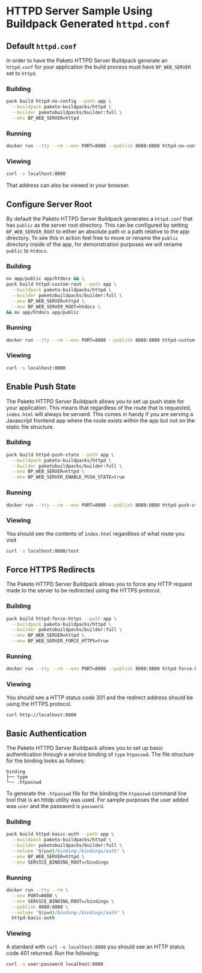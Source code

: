 # HTTPD Server Sample Using Buildpack Generated `httpd.conf`

## Default `httpd.conf`

In order to have the Paketo HTTPD Server Buildpack generate an `httpd.conf` for
your application the build process must have `BP_WEB_SERVER` set to `httpd`.

### Building

```bash
pack build httpd-no-config --path app \
  --buildpack paketo-buildpacks/httpd \
  --builder paketobuildpacks/builder:full \
  --env BP_WEB_SERVER=httpd
```

### Running

```bash
docker run --tty --rm --env PORT=8080 --publish 8080:8080 httpd-no-config
```

### Viewing

```bash
curl -s localhost:8080
```

That address can also be viewed in your browser.

## Configure Server Root

By default the Paketo HTTPD Server Buildpack generates a `httpd.conf` that has
`public` as the server root directory. This can be configured by setting
`BP_WEB_SERVER_ROOT` to either an absolute path or a path relative to the app
directory. To see this in action feel free to move or rename the `public`
directory inside of the app, for demonstration purposes we will rename `public`
to `htdocs`.

### Building

```bash
mv app/public app/htdocs && \
pack build httpd-custom-root --path app \
  --buildpack paketo-buildpacks/httpd \
  --builder paketobuildpacks/builder:full \
  --env BP_WEB_SERVER=httpd \
  --env BP_WEB_SERVER_ROOT=htdocs \
&& mv app/htdocs app/public
```

### Running

```bash
docker run --tty --rm --env PORT=8080 --publish 8080:8080 httpd-custom-root
```

### Viewing

```bash
curl -s localhost:8080
```

## Enable Push State

The Paketo HTTPD Server Buildpack allows you to set up push state for your
application. This means that regardless of the route that is requested,
`index.html` will always be serverd. This comes in handy if you are serving a
Javascript frontend app where the route exists within the app but not on the
static file structure.

### Building

```bash
pack build httpd-push-state --path app \
  --buildpack paketo-buildpacks/httpd \
  --builder paketobuildpacks/builder:full \
  --env BP_WEB_SERVER=httpd \
  --env BP_WEB_SERVER_ENABLE_PUSH_STATE=true
```

### Running

```bash
docker run --tty --rm --env PORT=8080 --publish 8080:8080 httpd-push-state
```

### Viewing

You should see the contents of `index.html` regardless of what route you visit

```bash
curl -s localhost:8080/test
```

## Force HTTPS Redirects

The Paketo HTTPD Server Buildpack allows you to force any HTTP request made to
the server to be redirected using the HTTPS protocol.

### Building

```bash
pack build httpd-force-https --path app \
  --buildpack paketo-buildpacks/httpd \
  --builder paketobuildpacks/builder:full \
  --env BP_WEB_SERVER=httpd \
  --env BP_WEB_SERVER_FORCE_HTTPS=true
```

### Running

```bash
docker run --tty --rm --env PORT=8080 --publish 8080:8080 httpd-force-https
```

### Viewing

You should see a HTTP status code 301 and the redirect address should be using
the HTTPS protocol.

```bash
curl http://localhost:8080
```

## Basic Authentication

The Paketo HTTPD Server Buildpack allows you to set up basic authentication
through a service binding of `type` `htpasswd`. The file structure for the
binding looks as follows:

```plain
binding
├── type
└── .htpasswd
```

To generate the `.htpasswd` file for the binding the `htpasswd` command line
tool that is an httdp utility was used. For sample purposes the user added was
`user` and the password is `password`.

### Building

```bash
pack build httpd-basic-auth --path app \
  --buildpack paketo-buildpacks/httpd \
  --builder paketobuildpacks/builder:full \
  --volume "$(pwd)/binding:/bindings/auth" \
  --env BP_WEB_SERVER=httpd \
  --env SERVICE_BINDING_ROOT=/bindings
```

### Running

```bash
docker run --tty --rm \
  --env PORT=8080 \
  --env SERVICE_BINDING_ROOT=/bindings \
  --publish 8080:8080 \
  --volume "$(pwd)/binding:/bindings/auth" \
  httpd-basic-auth
```

### Viewing

A standard with `curl -s localhost:8080` you should see an HTTP status code 401
returned. Run the following:

```bash
curl -u user:password localhost:8080
```

